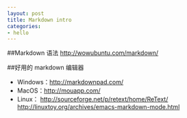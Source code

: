 ```yaml
---
layout: post
title: Markdown intro
categories:
- hello
---
```


##Markdown 语法
<http://wowubuntu.com/markdown/>

##好用的 markdown 编辑器
* Windows：<http://markdownpad.com/>
* MacOS：<http://mouapp.com/>
* Linux： <http://sourceforge.net/p/retext/home/ReText/>
  <http://linuxtoy.org/archives/emacs-markdown-mode.html>
